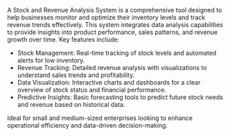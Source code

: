 A Stock and Revenue Analysis System is a comprehensive tool designed to help businesses monitor and optimize their inventory levels and track revenue trends effectively. This system integrates data analysis capabilities to provide insights into product performance, sales patterns, and revenue growth over time. Key features include:

- Stock Management: Real-time tracking of stock levels and automated alerts for low inventory.
- Revenue Tracking: Detailed revenue analysis with visualizations to understand sales trends and profitability.
- Data Visualization: Interactive charts and dashboards for a clear overview of stock status and financial performance.
- Predictive Insights: Basic forecasting tools to predict future stock needs and revenue based on historical data.

Ideal for small and medium-sized enterprises looking to enhance operational efficiency and data-driven decision-making.
